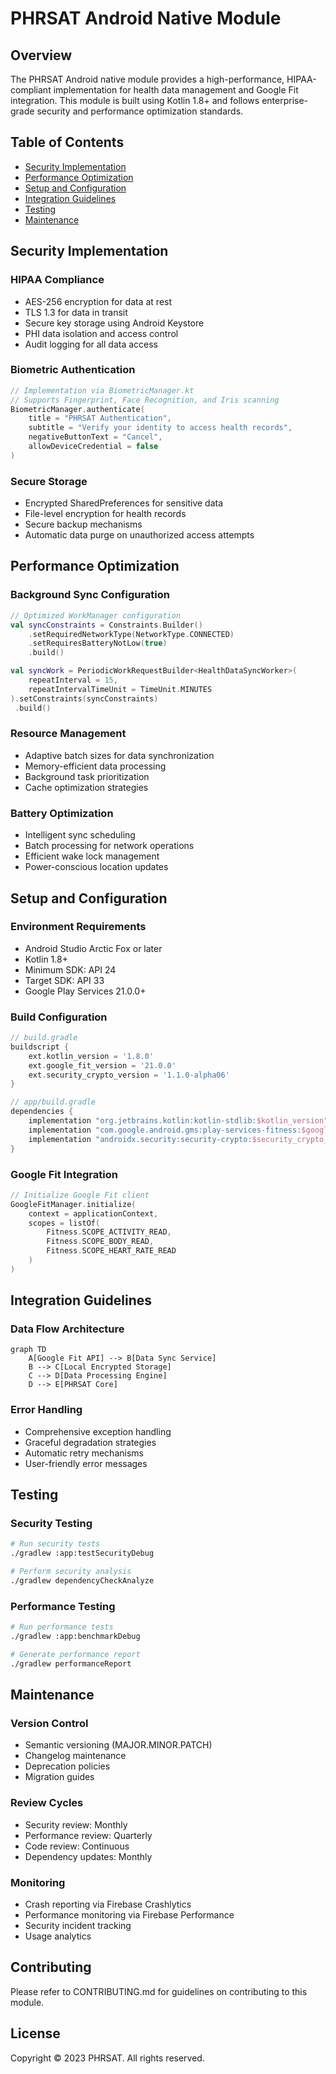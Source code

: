 # PHRSAT Android Native Module

## Overview
The PHRSAT Android native module provides a high-performance, HIPAA-compliant implementation for health data management and Google Fit integration. This module is built using Kotlin 1.8+ and follows enterprise-grade security and performance optimization standards.

## Table of Contents
- [Security Implementation](#security-implementation)
- [Performance Optimization](#performance-optimization)
- [Setup and Configuration](#setup-and-configuration)
- [Integration Guidelines](#integration-guidelines)
- [Testing](#testing)
- [Maintenance](#maintenance)

## Security Implementation

### HIPAA Compliance
- AES-256 encryption for data at rest
- TLS 1.3 for data in transit
- Secure key storage using Android Keystore
- PHI data isolation and access control
- Audit logging for all data access

### Biometric Authentication
```kotlin
// Implementation via BiometricManager.kt
// Supports Fingerprint, Face Recognition, and Iris scanning
BiometricManager.authenticate(
    title = "PHRSAT Authentication",
    subtitle = "Verify your identity to access health records",
    negativeButtonText = "Cancel",
    allowDeviceCredential = false
)
```

### Secure Storage
- Encrypted SharedPreferences for sensitive data
- File-level encryption for health records
- Secure backup mechanisms
- Automatic data purge on unauthorized access attempts

## Performance Optimization

### Background Sync Configuration
```kotlin
// Optimized WorkManager configuration
val syncConstraints = Constraints.Builder()
    .setRequiredNetworkType(NetworkType.CONNECTED)
    .setRequiresBatteryNotLow(true)
    .build()

val syncWork = PeriodicWorkRequestBuilder<HealthDataSyncWorker>(
    repeatInterval = 15,
    repeatIntervalTimeUnit = TimeUnit.MINUTES
).setConstraints(syncConstraints)
 .build()
```

### Resource Management
- Adaptive batch sizes for data synchronization
- Memory-efficient data processing
- Background task prioritization
- Cache optimization strategies

### Battery Optimization
- Intelligent sync scheduling
- Batch processing for network operations
- Efficient wake lock management
- Power-conscious location updates

## Setup and Configuration

### Environment Requirements
- Android Studio Arctic Fox or later
- Kotlin 1.8+
- Minimum SDK: API 24
- Target SDK: API 33
- Google Play Services 21.0.0+

### Build Configuration
```groovy
// build.gradle
buildscript {
    ext.kotlin_version = '1.8.0'
    ext.google_fit_version = '21.0.0'
    ext.security_crypto_version = '1.1.0-alpha06'
}

// app/build.gradle
dependencies {
    implementation "org.jetbrains.kotlin:kotlin-stdlib:$kotlin_version"
    implementation "com.google.android.gms:play-services-fitness:$google_fit_version"
    implementation "androidx.security:security-crypto:$security_crypto_version"
}
```

### Google Fit Integration
```kotlin
// Initialize Google Fit client
GoogleFitManager.initialize(
    context = applicationContext,
    scopes = listOf(
        Fitness.SCOPE_ACTIVITY_READ,
        Fitness.SCOPE_BODY_READ,
        Fitness.SCOPE_HEART_RATE_READ
    )
)
```

## Integration Guidelines

### Data Flow Architecture
```mermaid
graph TD
    A[Google Fit API] --> B[Data Sync Service]
    B --> C[Local Encrypted Storage]
    C --> D[Data Processing Engine]
    D --> E[PHRSAT Core]
```

### Error Handling
- Comprehensive exception handling
- Graceful degradation strategies
- Automatic retry mechanisms
- User-friendly error messages

## Testing

### Security Testing
```bash
# Run security tests
./gradlew :app:testSecurityDebug

# Perform security analysis
./gradlew dependencyCheckAnalyze
```

### Performance Testing
```bash
# Run performance tests
./gradlew :app:benchmarkDebug

# Generate performance report
./gradlew performanceReport
```

## Maintenance

### Version Control
- Semantic versioning (MAJOR.MINOR.PATCH)
- Changelog maintenance
- Deprecation policies
- Migration guides

### Review Cycles
- Security review: Monthly
- Performance review: Quarterly
- Code review: Continuous
- Dependency updates: Monthly

### Monitoring
- Crash reporting via Firebase Crashlytics
- Performance monitoring via Firebase Performance
- Security incident tracking
- Usage analytics

## Contributing
Please refer to CONTRIBUTING.md for guidelines on contributing to this module.

## License
Copyright © 2023 PHRSAT. All rights reserved.